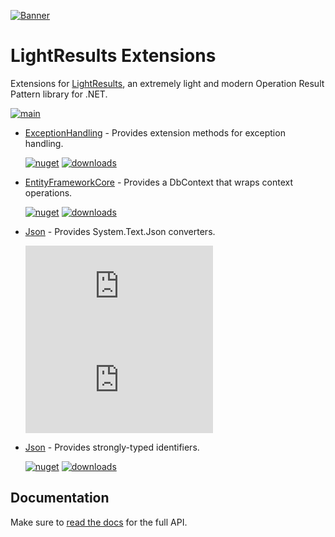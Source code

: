 [![Banner](https://raw.githubusercontent.com/jscarle/LightResults/main/Banner.png)](https://github.com/jscarle/LightResults)

# LightResults Extensions

Extensions for [LightResults](https://github.com/jscarle/LightResults), an extremely light and modern Operation Result Pattern library for .NET.

[![main](https://img.shields.io/github/actions/workflow/status/jscarle/LightResults.Extensions/main.yml?logo=github)](https://github.com/jscarle/LightResults.Extensions)

- [ExceptionHandling](https://jscarle.github.io/LightResults.Extensions/docs/exceptionhandling.html) - Provides extension methods for exception handling.

  [![nuget](https://img.shields.io/nuget/v/LightResults.Extensions.ExceptionHandling)](https://www.nuget.org/packages/LightResults.Extensions.ExceptionHandling)
  [![downloads](https://img.shields.io/nuget/dt/LightResults.Extensions.ExceptionHandling)](https://www.nuget.org/packages/LightResults.Extensions.ExceptionHandling)

- [EntityFrameworkCore](https://jscarle.github.io/LightResults.Extensions/docs/entityframeworkcore.html) - Provides a DbContext that wraps context operations.

  [![nuget](https://img.shields.io/nuget/v/LightResults.Extensions.EntityFrameworkCore)](https://www.nuget.org/packages/LightResults.Extensions.EntityFrameworkCore)
  [![downloads](https://img.shields.io/nuget/dt/LightResults.Extensions.EntityFrameworkCore)](https://www.nuget.org/packages/LightResults.Extensions.EntityFrameworkCore)

- [Json](https://jscarle.github.io/LightResults.Extensions/docs/json.html) - Provides System.Text.Json converters.

  [![nuget](https://img.shields.io/nuget/v/LightResults.Extensions.Json)](https://www.nuget.org/packages/LightResults.Extensions.Json)
  [![downloads](https://img.shields.io/nuget/dt/LightResults.Extensions.Json)](https://www.nuget.org/packages/LightResults.Extensions.Json)

- [Json](https://jscarle.github.io/LightResults.Extensions/docs/generatedidentifier.html) - Provides strongly-typed identifiers.

  [![nuget](https://img.shields.io/nuget/v/LightResults.Extensions.GeneratedIdentifier)](https://www.nuget.org/packages/LightResults.Extensions.GeneratedIdentifier)
  [![downloads](https://img.shields.io/nuget/dt/LightResults.Extensions.GeneratedIdentifier)](https://www.nuget.org/packages/LightResults.Extensions.GeneratedIdentifier)

## Documentation

Make sure to [read the docs](https://jscarle.github.io/LightResults.Extensions/) for the full API.
